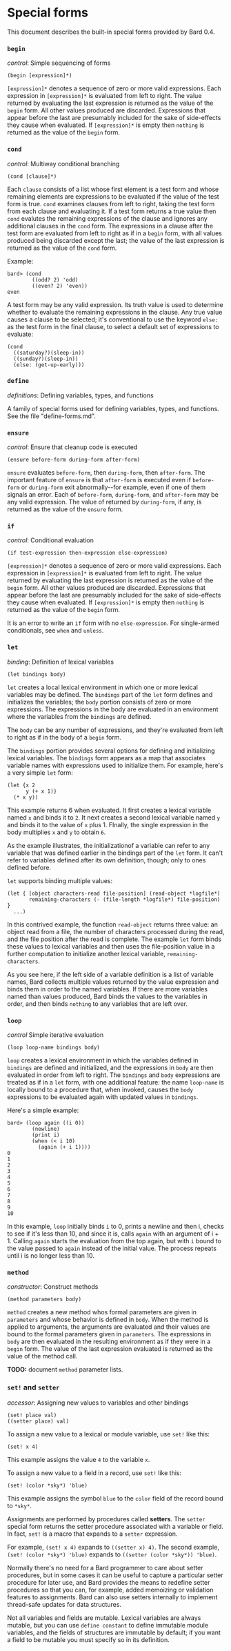 # Special forms

This document describes the built-in special forms provided by Bard 0.4.

### `begin`
*control*: Simple sequencing of forms

    (begin [expression]*)
    
`[expression]*` denotes a sequence of zero or more valid expressions. Each expression in `[expression]*` is evaluated from left to right. The value returned by evaluating the last expression is returned as the value of the `begin` form. All other values produced are discarded. Expressions that appear before the last are presumably included for the sake of side-effects they cause when evaluated. If `[expression]*` is empty then `nothing` is returned as the value of the `begin` form.

### `cond`
*control*: Multiway conditional branching

    (cond [clause]*)
    
Each `clause` consists of a list whose first element is a test form and whose remaining elements are expressions to be evaluated if the value of the test form is true. `cond` examines clauses from left to right, taking the test form from each clause and evaluating it. If a test form returns a true value then `cond` evalutes the remaining expressions of the clause and ignores any additional clauses in the `cond` form. The expressions in a clause after the test form are evaluated from left to right as if in a `begin` form, with all values produced being discarded except the last; the value of the last expression is returned as the value of the `cond` form.

Example:

    bard> (cond
            ((odd? 2) 'odd)
            ((even? 2) 'even))
    even

A test form may be any valid expression. Its truth value is used to determine whether to evaluate the remaining expressions in the clause. Any true value causes a clause to be selected; it's conventional to use the keyword `else:` as the test form in the final clause, to select a default set of expressions to evaluate:

    (cond
      ((saturday?)(sleep-in))
      ((sunday?)(sleep-in))
      (else: (get-up-early)))

### `define`
*definitions*: Defining variables, types, and functions

A family of special forms used for defining variables, types, and functions. See the file "define-forms.md".

### `ensure`
*control*: Ensure that cleanup code is executed

    (ensure before-form during-form after-form)
    
`ensure` evaluates `before-form`, then `during-form`, then `after-form`. The important feature of `ensure` is that `after-form` is executed even if `before-form` or `during-form` exit abnormally--for example, even if one of them signals an error. Each of `before-form`, `during-form`, and `after-form` may be any valid expression. The value of returned by `during-form`, if any, is returned as the value of the `ensure` form.

### `if`
*control*: Conditional evaluation

    (if test-expression then-expression else-expression)
    
`[expression]*` denotes a sequence of zero or more valid expressions. Each expression in `[expression]*` is evaluated from left to right. The value returned by evaluating the last expression is returned as the value of the `begin` form. All other values produced are discarded. Expressions that appear before the last are presumably included for the sake of side-effects they cause when evaluated. If `[expression]*` is empty then `nothing` is returned as the value of the `begin` form.

It is an error to write an `if` form with no `else-expression`. For single-armed conditionals, see `when` and `unless`.


### `let`
*binding*: Definition of lexical variables

    (let bindings body)
    
`let` creates a local lexical environment in which one or more lexical variables may be defined. The `bindings` part of the `let` form defines and initializes the variables; the `body` portion consists of zero or more expressions. The expressions in the body are evaluated in an environment where the variables from the `bindings` are defined.

The `body` can be any number of expressions, and they're evaluated from left to right as if in the body of a `begin` form.

The `bindings` portion provides several options for defining and initializing lexical variables. The `bindings` form appears as a map that associates variable names with expressions used to initialize them. For example, here's a very simple `let` form:

    (let {x 2
          y (+ x 1)}
      (* x y))
      
This example returns 6 when evaluated. It first creates a lexical variable named `x` and binds it to `2`. It next creates a second lexical variable named `y` and binds it to the value of `x` plus 1. FInally, the single expression in the body multiplies `x` and `y` to obtain `6`.

As the example illustrates, the initializationof a variable can refer to any variable that was defined earlier in the bindings part of the `let` form. It can't refer to variables defined after its own definition, though; only to ones defined before.

`let` supports binding multiple values:

    (let { [object characters-read file-position] (read-object *logfile*) 
           remaining-characters (- (file-length *logfile*) file-position) }
      ...)
      
In this contrived example, the function `read-object` returns three value: an object read from a file, the number of characters processed during the read, and the file position after the read is complete. The example `let` form binds these values to lexical variables and then uses the file-position value in a further computation to initialize another lexical variable, `remaining-characters`.

As you see here, if the left side of a variable definition is a list of variable names, Bard collects multiple values returned by the value expression and binds them in order to the named variables. If there are more variables named than values produced, Bard binds the values to the variables in order, and then binds `nothing` to any variables that are left over.

### `loop`
*control* Simple iterative evaluation

    (loop loop-name bindings body)
    
`loop` creates a lexical environment in which the variables defined in `bindings` are defined and initialized, and the expressions in `body` are then evaluated in order from left to right. The `bindings` and `body` expressions are treated as if in a `let` form, with one additional feature: the name `loop-name` is locally bound to a procedure that, when invoked, causes the `body` expressions to be evaluated again with updated values in `bindings`.

Here's a simple example:

    bard> (loop again ((i 0))
            (newline)
            (print i)
            (when (< i 10)
              (again (+ i 1))))
    0
    1
    2
    3
    4
    5
    6
    7
    8
    9
    10
    
In this example, `loop` initially binds `i` to 0, prints a newline and then i, checks to see if it's less than 10, and since it is, calls `again` with an argument of i + 1. Calling `again` starts the evaluation from the top again, but with `i` bound to the value passed to `again` instead of the initial value. The process repeats until i is no longer less than 10.

### `method`
*constructor*: Construct methods

    (method parameters body)
    
`method` creates a new method whos formal parameters are given in `parameters` and whose behavior is defined in `body`. When the method is applied to arguments, the arguments are evaluated and their values are bound to the formal parameters given in `parameters`. The expressions in `body` are then evaluated in the resulting environment as if they were in a `begin` form. The value of the last expression evaluated is returned as the value of the method call.

**TODO:** document `method` parameter lists.

### `set!` and `setter`
*accessor*: Assigning new values to variables and other bindings

    (set! place val)
    ((setter place) val)

To assign a new value to a lexical or module variable, use `set!` like this:

    (set! x 4)
    
This example assigns the value `4` to the variable `x`.

To assign a new value to a field in a record, use `set!` like this:

    (set! (color *sky*) 'blue)
    
This example assigns the symbol `blue` to the `color` field of the record bound to `*sky*`. 

Assignments are performed by procedures called **setters**. The `setter` special form returns the setter procedure associated with a variable or field. In fact, `set!` is a macro that expands to a `setter` expression.

For example, `(set! x 4)` expands to `((setter x) 4)`. The second example, `(set! (color *sky*) 'blue)` expands to `((setter (color *sky*)) 'blue)`.

Normally there's no need for a Bard programmer to care about setter procedures, but in some cases it can be useful to capture a particular setter procedure for later use, and Bard provides the means to redefine setter procedures so that you can, for example, added memoizing or validation features to assignments. Bard can also use setters internally to implement thread-safe updates for data structures.

Not all variables and fields are mutable. Lexical variables are always mutable, but you can use `define constant` to define immutable module variables, and the fields of structures are immutable by default; if you want a field to be mutable you must specify so in its definition.


